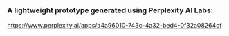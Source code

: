 ### A lightweight prototype generated using Perplexity AI Labs:  
https://www.perplexity.ai/apps/a4a96010-743c-4a32-bed4-0f32a08264cf
